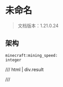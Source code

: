 # 未命名

> 文档版本：1.21.0.24



## 架构

```mcschema
minecraft:mining_speed:
integer

```

/// html | div.result

///

